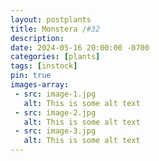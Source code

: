 ```yaml
---
layout: postplants
title: Monstera /#32
description: 
date: 2024-05-16 20:00:00 -0700
categories: [plants]
tags: [instock]
pin: true
images-array:
 - src: image-1.jpg
   alt: This is some alt text
 - src: image-2.jpg
   alt: This is some alt text
 - src: image-3.jpg
   alt: This is some alt text
---
```

